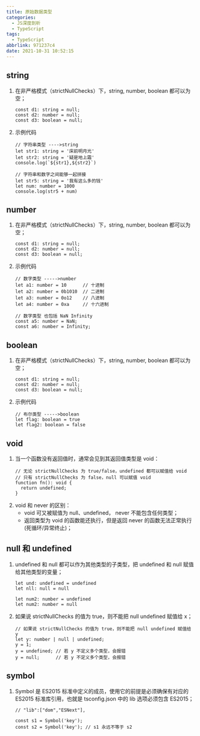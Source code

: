 ```yaml
---
title: 原始数据类型
categories:
  - JS深度剖析
  - TypeScript
tags:
  - TypeScript
abbrlink: 971237c4
date: 2021-10-31 10:52:15
---
```

## string
1. 在非严格模式（strictNullChecks）下，string, number, boolean 都可以为空；
    ```TS
    const d1: string = null;
    const d2: number = null;
    const d3: boolean = null;
    ```
2. 示例代码
    ```TS
    // 字符串类型 ---->string
    let str1: string = '床前明月光'
    let str2: string = '疑是地上霜'
    console.log(`${str1},${str2}`)
    
    // 字符串和数字之间能够一起拼接
    let str5: string = '我有这么多的钱'
    let num: number = 1000
    console.log(str5 + num)
    ```

## number
1. 在非严格模式（strictNullChecks）下，string, number, boolean 都可以为空；
    ```TS
    const d1: string = null;
    const d2: number = null;
    const d3: boolean = null;
    ```
2. 示例代码
    ```TS
    // 数字类型 ----->number
    let a1: number = 10      // 十进制
    let a2: number = 0b1010  // 二进制
    let a3: number = 0o12    // 八进制
    let a4: number = 0xa     // 十六进制
    
    // 数字类型 也包括 NaN Infinity
    const a5: number = NaN; 
    const a6: number = Infinity; 
    ```

## boolean
1. 在非严格模式（strictNullChecks）下，string, number, boolean 都可以为空；
    ```TS
    const d1: string = null;
    const d2: number = null;
    const d3: boolean = null;
    ```
2. 示例代码
    ```TS
    // 布尔类型 ----->boolean
    let flag: boolean = true
    let flag2: boolean = false
    ```

## void
1. 当一个函数没有返回值时，通常会见到其返回值类型是 void：
    ```TS
    // 无论 strictNullChecks 为 true/false，undefined 都可以赋值给 void
    // 只有 strictNullChecks 为 false，null 可以赋值 void
    function fn(): void {
      return undefined;
    }
    ```
2. void 和 never 的区别：
    - void 可又被赋值为 null、undefined， never 不能包含任何类型；
    - 返回类型为 void 的函数能还执行，但是返回 never 的函数无法正常执行(死循环/异常终止)；

## null 和 undefined
1. undefined 和 null 都可以作为其他类型的子类型，把 undefined 和 null 赋值给其他类型的变量；
    ```TS
    let und: undefined = undefined
    let nll: null = null
    
    let num2: number = undefined
    let num2: number = null
    ```
2. 如果说 strictNullChecks 的值为 true，则不能把 null undefined 赋值给 x；
    ```TS
    // 如果说 strictNullChecks 的值为 true，则不能把 null undefined 赋值给 y
    let y: number | null | undefined;
    y = 1;
    y = undefined; // 若 y 不定义多个类型，会报错
    y = null;      // 若 y 不定义多个类型，会报错
    ```

## symbol
1. Symbol 是 ES2015 标准中定义的成员，使用它的前提是必须确保有对应的 ES2015 标准库引用，也就是 tsconfig.json 中的 lib 选项必须包含 ES2015；
    ```TS
    // "lib":["dom","ESNext"],
    
    const s1 = Symbol('key');
    const s2 = Symbol('key'); // s1 永远不等于 s2
    ```
